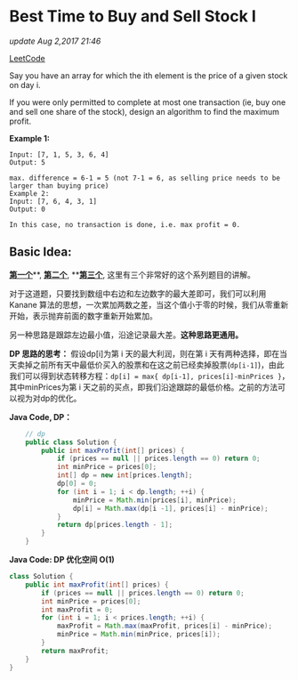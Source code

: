 # Best Time to Buy and Sell Stock I

_update Aug 2,2017 21:46_

[LeetCode](https://leetcode.com/problems/best-time-to-buy-and-sell-stock/description/)

Say you have an array for which the ith element is the price of a given stock on day i.

If you were only permitted to complete at most one transaction (ie, buy one and sell one share of the stock), design an algorithm to find the maximum profit.

**Example 1:**

```
Input: [7, 1, 5, 3, 6, 4]
Output: 5

max. difference = 6-1 = 5 (not 7-1 = 6, as selling price needs to be larger than buying price)
Example 2:
Input: [7, 6, 4, 3, 1]
Output: 0

In this case, no transaction is done, i.e. max profit = 0.
```

## Basic Idea:

[**第一个**](https://code.mforever78.com/algorithm/2016/02/24/a-series-of-dynamic-programming-problem/)**, **[**第二个**](http://www.jianshu.com/p/e1512206957c)**, **[**第三个**](http://www.cnblogs.com/en-heng/p/7257071.html), 这里有三个非常好的这个系列题目的讲解。

对于这道题，只要找到数组中右边和左边数字的最大差即可，我们可以利用 Kanane 算法的思想，一次累加两数之差，当这个值小于零的时候，我们从零重新开始，表示抛弃前面的数字重新开始累加。

另一种思路是跟踪左边最小值，沿途记录最大差。**这种思路更通用。**

**DP 思路的思考：** 假设dp\[i]为第 i 天的最大利润，则在第 i 天有两种选择，即在当天卖掉之前所有天中最低价买入的股票和在这之前已经卖掉股票(`dp[i-1]`)，由此我们可以得到状态转移方程：`dp[i] = max{ dp[i-1], prices[i]-minPrices }`，其中minPrices为第 i 天之前的买点，即我们沿途跟踪的最低价格。之前的方法可以视为对dp的优化。

**Java Code, DP：**

```java
    // dp
    public class Solution {
        public int maxProfit(int[] prices) {
            if (prices == null || prices.length == 0) return 0;
            int minPrice = prices[0];
            int[] dp = new int[prices.length];
            dp[0] = 0;
            for (int i = 1; i < dp.length; ++i) {
                minPrice = Math.min(prices[i], minPrice);
                dp[i] = Math.max(dp[i -1], prices[i] - minPrice);
            }
            return dp[prices.length - 1];
        }
    }
```

**Java Code: DP 优化空间 O(1)**

```java
class Solution {
    public int maxProfit(int[] prices) {
        if (prices == null || prices.length == 0) return 0;
        int minPrice = prices[0];
        int maxProfit = 0;
        for (int i = 1; i < prices.length; ++i) {
            maxProfit = Math.max(maxProfit, prices[i] - minPrice);
            minPrice = Math.min(minPrice, prices[i]);
        }
        return maxProfit;
    }
}
```

